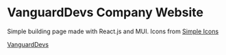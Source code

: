 # VanguardDevs Company Website

Simple building page made with React.js and MUI. Icons from [Simple Icons](https://simpleicons.org/)

[VanguardDevs](https://vanguards.dev/)
